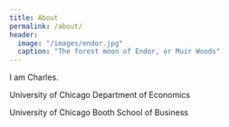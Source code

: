 ```yaml
---
title: About
permalink: /about/
header:
  image: "/images/endor.jpg"
  caption: "The forest moon of Endor, or Muir Woods"
---
```



I am Charles. 

University of Chicago Department of Economics

University of Chicago Booth School of Business

